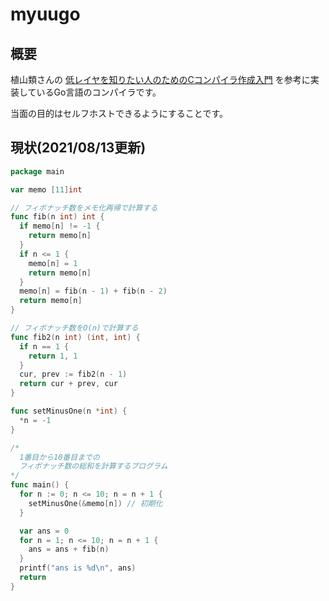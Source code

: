 # myuugo

## 概要
植山類さんの [低レイヤを知りたい人のためのCコンパイラ作成入門](https://www.sigbus.info/compilerbook) を参考に実装しているGo言語のコンパイラです。

当面の目的はセルフホストできるようにすることです。

## 現状(2021/08/13更新)
```go
package main

var memo [11]int

// フィボナッチ数をメモ化再帰で計算する
func fib(n int) int {
  if memo[n] != -1 {
    return memo[n]
  }
  if n <= 1 {
    memo[n] = 1
    return memo[n]
  }
  memo[n] = fib(n - 1) + fib(n - 2)
  return memo[n]
}

// フィボナッチ数をO(n)で計算する
func fib2(n int) (int, int) {
  if n == 1 {
    return 1, 1
  }
  cur, prev := fib2(n - 1)
  return cur + prev, cur
}

func setMinusOne(n *int) {
  *n = -1
}

/*
  1番目から10番目までの
  フィボナッチ数の総和を計算するプログラム
*/
func main() {
  for n := 0; n <= 10; n = n + 1 {
    setMinusOne(&memo[n]) // 初期化
  }

  var ans = 0
  for n = 1; n <= 10; n = n + 1 {
    ans = ans + fib(n)
  }
  printf("ans is %d\n", ans)
  return
}
```